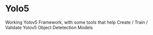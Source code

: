 # Yolo5
Working Yolov5 Framework, with some tools that help Create / Train / Validate Yolov5 Object Detetection Models
